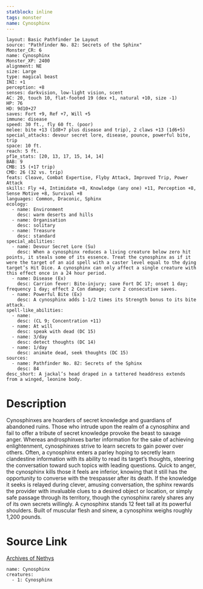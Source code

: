 ```yaml
---
statblock: inline
tags: monster
name: Cynosphinx
---
```

```statblock
layout: Basic Pathfinder 1e Layout
source: "Pathfinder No. 82: Secrets of the Sphinx"
Monster_CR: 6
name: Cynosphinx
Monster_XP: 2400
alignment: NE
size: Large
type: magical beast
INI: +1
perception: +8
senses: darkvision, low-light vision, scent
AC: 20, touch 10, flat-footed 19 (dex +1, natural +10, size -1)
HP: 76
HD: 9d10+27
saves: Fort +9, Ref +7, Will +5
immune: disease
speed: 30 ft., fly 60 ft. (poor)
melee: bite +13 (1d8+7 plus disease and trip), 2 claws +13 (1d6+5)
special_attacks: devour secret lore, disease, pounce, powerful bite, trip
space: 10 ft.
reach: 5 ft.
pf1e_stats: [20, 13, 17, 15, 14, 14]
BAB: 9
CMB: 15 (+17 trip)
CMD: 26 (32 vs. trip)
feats: Cleave, Combat Expertise, Flyby Attack, Improved Trip, Power Attack
skills: Fly +4, Intimidate +8, Knowledge (any one) +11, Perception +8, Sense Motive +8, Survival +8
languages: Common, Draconic, Sphinx
ecology:
  - name: Environment
    desc: warm deserts and hills
  - name: Organisation
    desc: solitary
  - name: Treasure
    desc: standard
special_abilities:
  - name: Devour Secret Lore (Su)
    desc: When a cynosphinx reduces a living creature below zero hit points, it steals some of its essence. Treat the cynosphinx as if it were the target of an aid spell with a caster level equal to the dying target’s Hit Dice. A cynosphinx can only affect a single creature with this effect once in a 24 hour period.
  - name: Disease (Ex)
    desc: Carrion fever: Bite-injury; save Fort DC 17; onset 1 day; frequency 1 day; effect 2 Con damage; cure 2 consecutive saves.
  - name: Powerful Bite (Ex)
    desc: A cynosphinx adds 1-1/2 times its Strength bonus to its bite attack.
spell-like_abilities:
  - name:
    desc: (CL 9; Concentration +11)
  - name: At will
    desc: speak with dead (DC 15)
  - name: 3/day
    desc: detect thoughts (DC 14)
  - name: 1/day
    desc: animate dead, seek thoughts (DC 15)
sources:
  - name: Pathfinder No. 82: Secrets of the Sphinx
    desc: 84
desc_short: A jackal’s head draped in a tattered headdress extends from a winged, leonine body.
```
# Description
Cynosphinxes are hoarders of secret knowledge and guardians of abandoned ruins. Those who intrude upon the realm of a cynosphinx and fail to offer a tribute of secret knowledge provoke the beast to savage anger. Whereas androsphinxes barter information for the sake of achieving enlightenment, cynosphinxes strive to learn secrets to gain power over others. Often, a cynosphinx enters a parley hoping to secretly learn clandestine information with its ability to read its target’s thoughts, steering the conversation toward such topics with leading questions. Quick to anger, the cynosphinx kills those it feels are inferior, knowing that it still has the opportunity to converse with the trespasser after its death. If the knowledge it seeks is relayed during clever, amusing conversation, the sphinx rewards the provider with invaluable clues to a desired object or location, or simply safe passage through its territory, though the cynosphinx rarely shares any of its own secrets willingly. A cynosphinx stands 12 feet tall at its powerful shoulders. Built of muscular flesh and sinew, a cynosphinx weighs roughly 1,200 pounds.
# Source Link
[Archives of Nethys](https://aonprd.com/MonsterDisplay.aspx?ItemName=Cynosphinx)
```encounter-table
name: Cynosphinx
creatures:
  - 1: Cynosphinx
```
